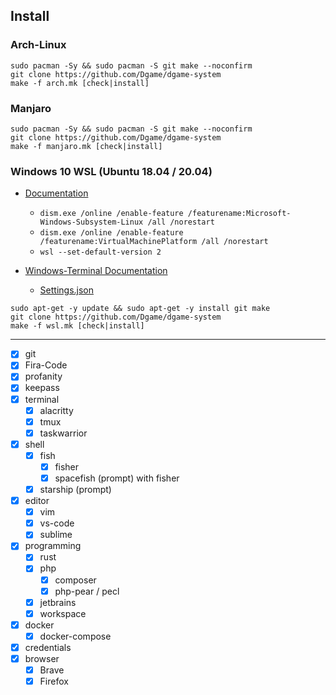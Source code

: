 ## Install

### Arch-Linux

```make
sudo pacman -Sy && sudo pacman -S git make --noconfirm
git clone https://github.com/Dgame/dgame-system
make -f arch.mk [check|install]
```
### Manjaro

```make
sudo pacman -Sy && sudo pacman -S git make --noconfirm
git clone https://github.com/Dgame/dgame-system
make -f manjaro.mk [check|install]
```

### Windows 10 WSL (Ubuntu 18.04 / 20.04)

- [Documentation](https://docs.microsoft.com/de-de/windows/wsl/install-win10)
  - `dism.exe /online /enable-feature /featurename:Microsoft-Windows-Subsystem-Linux /all /norestart`
  - `dism.exe /online /enable-feature /featurename:VirtualMachinePlatform /all /norestart`
  - `wsl --set-default-version 2`

- [Windows-Terminal Documentation](https://docs.microsoft.com/en-us/windows/terminal/)
  - [Settings.json](https://gist.github.com/Dgame/0504db67cfdcac8d8dea01c633ba4db1)

```make
sudo apt-get -y update && sudo apt-get -y install git make
git clone https://github.com/Dgame/dgame-system
make -f wsl.mk [check|install]
```

----

 - [x] git
 - [x] Fira-Code
 - [x] profanity
 - [x] keepass
 - [x] terminal
   - [x] alacritty
   - [x] tmux
   - [x] taskwarrior
 - [x] shell
   - [x] fish
     - [x] fisher
     - [x] spacefish (prompt) with fisher
   - [x] starship (prompt)
 - [x] editor
   - [x] vim
   - [x] vs-code
   - [x] sublime
 - [x] programming
   - [x] rust
   - [x] php
     - [x] composer
     - [x] php-pear / pecl
   - [x] jetbrains
   - [x] workspace
 - [x] docker
     - [x] docker-compose
 - [x] credentials
 - [x] browser
     - [x] Brave
     - [x] Firefox
